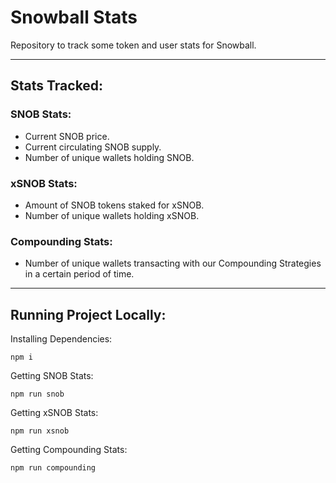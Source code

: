 # Snowball Stats

Repository to track some token and user stats for Snowball.

---

## Stats Tracked:

### SNOB Stats:
- Current SNOB price.
- Current circulating SNOB supply.
- Number of unique wallets holding SNOB.

### xSNOB Stats:
- Amount of SNOB tokens staked for xSNOB.
- Number of unique wallets holding xSNOB.

### Compounding Stats:
- Number of unique wallets transacting with our Compounding Strategies in a certain period of time.

---

## Running Project Locally:

Installing Dependencies:
```
npm i
```

Getting SNOB Stats:
```
npm run snob
```

Getting xSNOB Stats:
```
npm run xsnob
```

Getting Compounding Stats:
```
npm run compounding
```
